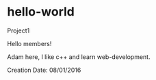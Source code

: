 # hello-world
Project1

Hello members!

Adam here, I like c++ and learn web-development.

Creation Date: 08/01/2016
